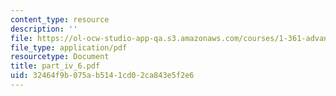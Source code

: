 ```yaml
---
content_type: resource
description: ''
file: https://ol-ocw-studio-app-qa.s3.amazonaws.com/courses/1-361-advanced-soil-mechanics-fall-2004/32464f9b075ab5141cd02ca843e5f2e6_part_iv_6.pdf
file_type: application/pdf
resourcetype: Document
title: part_iv_6.pdf
uid: 32464f9b-075a-b514-1cd0-2ca843e5f2e6
---
```

